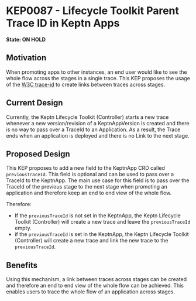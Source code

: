 # KEP0087 - Lifecycle Toolkit Parent Trace ID in Keptn Apps 

**State: ON HOLD**

## Motivation
When promoting apps to other instances, an end user would like to see the whole flow across the stages in a single trace. This KEP proposes the usage of the [W3C trace-id](https://www.w3.org/TR/trace-context/#trace-id) to create links between traces across stages.

## Current Design
Currently, the Keptn Lifecycle Toolkit (Controller) starts a new trace whenever a new version/revision of a KeptnAppVersion is created and there is no way to pass over a TraceId to an Application. As a result, the Trace ends when an application is deployed and there is no Link to the next stage. 

## Proposed Design
This KEP proposes to add a new field to the KeptnApp CRD called `previousTraceId`. This field is optional and can be used to pass over a TraceId to the KeptnApp. The main use case for this field is to pass over the TraceId of the previous stage to the next stage when promoting an application and therefore keep an end to end view of the whole flow.

Therefore:
* If the `previousTraceId` is not set in the KeptnApp, the Keptn Lifecycle Toolkit (Controller) will create a new trace and leave the `previousTraceId` empty.
* if the `previousTraceId` is set in the KeptnApp, the Keptn Lifecycle Toolkit (Controller) will create a new trace and link the new trace to the `previousTraceId`.

## Benefits
Using this mechanism, a link between traces across stages can be created and therefore an end to end view of the whole flow can be achieved. This enables users to trace the whole flow of an application across stages.


